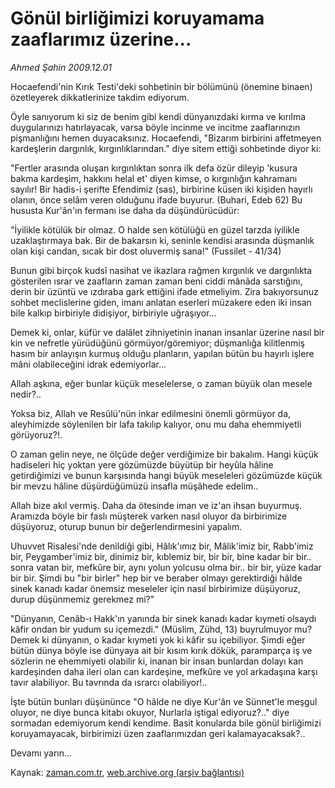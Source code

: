# Gönül birliğimizi koruyamama zaaflarımız üzerine...

*Ahmed Şahin 2009.12.01*

<tr><td class="metin" colspan="2" style="padding-top: 20px; padding-left: 5px; ">Hocaefendi'nin Kırık Testi'deki sohbetinin bir bölümünü (önemine binaen) özetleyerek dikkatlerinize takdim ediyorum.</td></tr><tr><td class="metin" colspan="2" style="padding-top: 20px; padding-left: 5px; "><p>Öyle sanıyorum ki siz de benim gibi kendi dünyanızdaki kırma ve kırılma duygularınızı hatırlayacak, varsa böyle incinme ve incitme zaaflarınızın pişmanlığını hemen duyacaksınız. Hocaefendi, "Bizarım birbirini affetmeyen kardeşlerin dargınlık, kırgınlıklarından." diye sitem ettiği sohbetinde diyor ki: 
<p>"Fertler arasında oluşan kırgınlıktan sonra ilk defa özür dileyip 'kusura bakma kardeşim, hakkını helal et' diyen kimse, o kırgınlığın kahramanı sayılır! Bir hadis-i şerifte Efendimiz (sas), birbirine küsen iki kişiden hayırlı olanın, önce selâm veren olduğunu ifade buyurur. (Buhari, Edeb 62) Bu hususta Kur'ân'ın fermanı ise daha da düşündürücüdür:
<p>"İyilikle kötülük bir olmaz. O halde sen kötülüğü en güzel tarzda iyilikle uzaklaştırmaya bak. Bir de bakarsın ki, seninle kendisi arasında düşmanlık olan kişi candan, sıcak bir dost oluvermiş sana!" (Fussilet - 41/34)
<p>Bunun gibi birçok kudsî nasihat ve ikazlara rağmen kırgınlık ve dargınlıkta gösterilen ısrar ve zaafların zaman zaman beni ciddi mânâda sarstığını, derin bir üzüntü ve ızdıraba gark ettiğini ifade etmeliyim. Zira bakıyorsunuz sohbet meclislerine giden, imanı anlatan eserleri müzakere eden iki insan bile kalkıp birbiriyle didişiyor, birbiriyle uğraşıyor...
<p>Demek ki, onlar, küfür ve dalâlet zihniyetinin inanan insanlar üzerine nasıl bir kin ve nefretle yürüdüğünü görmüyor/göremiyor; düşmanlığa kilitlenmiş hasım bir anlayışın kurmuş olduğu planların, yapılan bütün bu hayırlı işlere mâni olabileceğini idrak edemiyorlar...
<p>Allah aşkına, eğer bunlar küçük meselelerse, o zaman büyük olan mesele nedir?..
<p> Yoksa biz, Allah ve Resûlü'nün inkar edilmesini önemli görmüyor da, aleyhimizde söylenilen bir lafa takılıp kalıyor, onu mu daha ehemmiyetli görüyoruz?!.
<p>O zaman gelin neye, ne ölçüde değer verdiğimize bir bakalım. Hangi küçük hadiseleri hiç yoktan yere gözümüzde büyütüp bir heyûla hâline getirdiğimizi ve bunun karşısında hangi büyük meseleleri gözümüzde küçük bir mevzu hâline düşürdüğümüzü insafla müşâhede edelim..
<p>Allah bize akıl vermiş. Daha da ötesinde iman ve iz'an ihsan buyurmuş. Aramızda böyle bir faslı müşterek varken nasıl oluyor da birbirimize düşüyoruz, oturup bunun bir değerlendirmesini yapalım.
<p>Uhuvvet Risalesi'nde denildiği gibi, Hâlık'ımız bir, Mâlik'imiz bir, Rabb'imiz bir, Peygamber'imiz bir, dinimiz bir, kıblemiz bir, bir bir, bine kadar bir bir.. sonra vatan bir, mefkûre bir, aynı yolun yolcusu olma bir.. bir bir, yüze kadar bir bir. Şimdi bu "bir birler" hep bir ve beraber olmayı gerektirdiği hâlde sinek kanadı kadar önemsiz meseleler için nasıl birbirimize düşüyoruz, durup düşünmemiz gerekmez mi?"
<p>"Dünyanın, Cenâb-ı Hakk'ın yanında bir sinek kanadı kadar kıymeti olsaydı kâfir ondan bir yudum su içemezdi." (Müslim, Zühd, 13) buyrulmuyor mu? Demek ki dünyanın, o kadar kıymeti yok ki kâfir su içebiliyor. Şimdi eğer bütün dünya böyle ise dünyaya ait bir kısım kırık dökük, paramparça iş ve sözlerin ne ehemmiyeti olabilir ki, inanan bir insan bunlardan dolayı kan kardeşinden daha ileri olan can kardeşine, mefkûre ve yol arkadaşına karşı tavır alabiliyor. Bu tavrında da ısrarcı olabiliyor!..
<p>İşte bütün bunları düşününce "O hâlde ne diye Kur'ân ve Sünnet'le meşgul oluyor, ne diye bunca kitabı okuyor, Nurlarla iştigal ediyoruz?.." diye sormadan edemiyorum kendi kendime. Basit konularda bile gönül birliğimizi koruyamayacak, birbirimizi üzen zaaflarımızdan geri kalamayacaksak?..
<p>Devamı yarın... <br/></p></p></p></p></p></p></p></p></p></p></p></p></p></td></tr>

Kaynak: [zaman.com.tr](http://zaman.com.tr/yazar.do?yazino=921740), [web.archive.org (arşiv bağlantısı)](http://web.archive.org/web/20100206192449/http://www.zaman.com.tr:80/yazar.do?yazino=921740)
